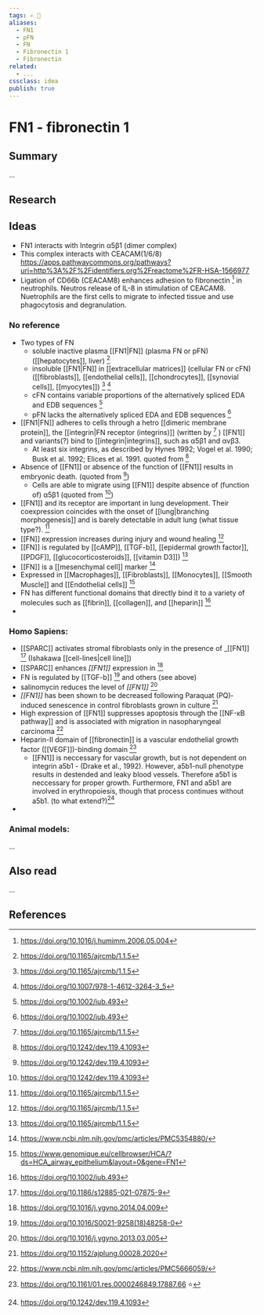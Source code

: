 ```yaml
---
tags: ✍️ 🔖
aliases: 
  - FN1
  - pFN
  - FN
  - Fibronectin 1
  - Fibronectin
related:
  - ...
cssclass: idea
publish: true
---
```

# FN1 - fibronectin 1

## Summary
...

## Research
## Ideas
- FN1 interacts with Integrin α5β1 (dimer complex)
- This complex interacts with CEACAM(1/6/8) https://apps.pathwaycommons.org/pathways?uri=http%3A%2F%2Fidentifiers.org%2Freactome%2FR-HSA-1566977
- Ligation of CD66b (CEACAM8) enhances adhesion to fibronectin [^ref12] in neutrophils. Neutros release of IL-8 in stimulation of CEACAM8. Nuetrophils are the first cells to migrate to infected tissue and use phagocytosis and degranulation.

### No reference
- Two types of FN
  - soluble inactive plasma [[FN1|FN]] (plasma FN or pFN) ([[hepatocytes]], liver) [^ref1]
  - insoluble [[FN1|FN]] in [[extracellular matrices]] (cellular FN or cFN) ([[fibroblasts]], [[endothelial cells]], [[chondrocytes]], [[synovial cells]], [[myocytes]]) [^ref1] [^ref5]
  - cFN contains variable proportions of the alternatively spliced EDA and EDB sequences [^ref10]
  - pFN lacks the alternatively spliced EDA and EDB sequences [^ref10]
- [[FN1|FN]] adheres to cells through a hetro [[dimeric membrane protein]], the [[integrin|FN receptor (integrins)]] (written by [^ref1] ) [[FN1]] and variants(?) bind to [[integrin|integrins]], such as α5β1 and αvβ3.
  - At least six integrins, as described by Hynes 1992; Vogel et al. 1990; Busk et al. 1992; Elices et al. 1991. quoted from [^ref15]
- Absence of [[FN1]] or absence of the function of [[FN1]] results in embryonic death. (quoted from [^ref15])
  - Cells are able to migrate using [[FN1]] despite absence of (function of) α5β1 (quoted from [^ref15])
- [[FN1]] and its receptor are important in lung development. Their coexpression coincides with the onset of [[lung|branching morphogenesis]] and is barely detectable in adult lung (what tissue type?). [^ref1]
- [[FN]] expression increases during injury and wound healing [^ref1]
- [[FN]] is regulated by [[cAMP]], [[TGF-b]], [[epidermal growth factor]], [[PDGF]], [[glucocorticosteroids]], [[vitamin D3]]) [^ref1]
- [[FN]] is a [[mesenchymal cell]] marker [^ref4]
- Expressed in [[Macrophages]], [[Fibroblasts]], [[Monocytes]], [[Smooth Muscle]] and [[Endothelial cells]] [^ref6_hca_epithelium]
- FN has different functional domains that directly bind it to a variety of molecules such as [[fibrin]], [[collagen]], and [[heparin]] [^ref10]
- 

### Homo Sapiens:
- [[SPARC]] activates stromal fibroblasts only in the presence of _[[FN1]]  [^ref2] (Ishakawa [[cell-lines|cell line]])
- [[SPARC]] enhances _[[FN1]]_ expression in [^ref7]
- FN is regulated by [[TGF-b]] [^ref3] and others (see above)
- salinomycin reduces the level of _[[FN1]]_ [^ref8]
- _[[FN1]]_ has been shown to be decreased following Paraquat (PQ)‐induced senescence in control fibroblasts grown in culture [^ref9]
- High expression of [[FN1]] suppresses apoptosis through the [[NF-κB pathway]] and is associated with migration in nasopharyngeal carcinoma [^ref13]
- Heparin-II domain of [[fibronectin]] is a vascular endothelial growth factor ([[VEGF]])-binding domain [^ref14]
  - [[FN1]] is neccessary for vascular growth, but is not dependent on integrin a5b1 - (Drake et al., 1992). However, a5b1-null phenotype results in destended and leaky blood vessels. Therefore a5b1 is neccessary for proper growth. Furthermore, FN1 and a5b1 are involved in erythropoiesis, though that process continues without a5b1. (to what extend?)[^ref15]
- 

### Animal models:
...

## Also read
...

## References
[^ref1]: https://doi.org/10.1165/ajrcmb/1.1.5
[^ref2]: https://doi.org/10.1186/s12885-021-07875-9
[^ref3]: https://doi.org/10.1016/S0021-9258(18)48258-0
[^ref4]: https://www.ncbi.nlm.nih.gov/pmc/articles/PMC5354880/
[^ref5]: https://doi.org/10.1007/978-1-4612-3264-3_5
[^ref6_hca_epithelium]: https://www.genomique.eu/cellbrowser/HCA/?ds=HCA_airway_epithelium&layout=0&gene=FN1
[^ref7]: https://doi.org/10.1016/j.ygyno.2014.04.009
[^ref8]: https://doi.org/10.1016/j.ygyno.2013.03.005
[^ref9]: https://doi.org/10.1152/ajplung.00028.2020
[^ref10]: https://doi.org/10.1002/iub.493
[^ref11]: https://www.ncbi.nlm.nih.gov/pmc/articles/PMC5666059/
[^ref12]: https://doi.org/10.1016/j.humimm.2006.05.004
[^ref13]: https://www.ncbi.nlm.nih.gov/pmc/articles/PMC5666059/
[^ref14]: https://doi.org/10.1161/01.res.0000246849.17887.66 ⭐️
[^ref15]: https://doi.org/10.1242/dev.119.4.1093
[^ref16]: 
